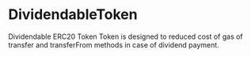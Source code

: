 # DividendableToken
Dividendable ERC20 Token
 Token is designed to reduced cost of gas of transfer and transferFrom methods in case of dividend payment.

